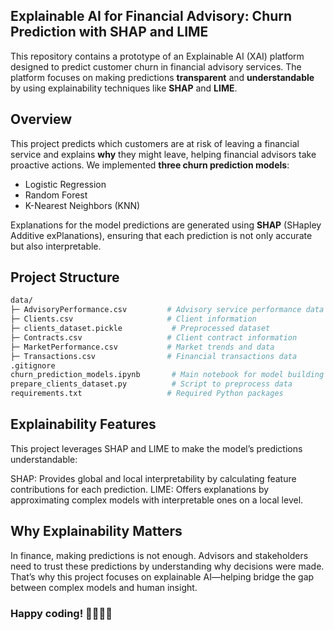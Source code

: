 ## Explainable AI for Financial Advisory: Churn Prediction with SHAP and LIME

This repository contains a prototype of an Explainable AI (XAI) platform designed to predict customer churn in financial advisory services. The platform focuses on making predictions **transparent** and **understandable** by using explainability techniques like **SHAP** and **LIME**.

##  Overview

This project predicts which customers are at risk of leaving a financial service and explains **why** they might leave, helping financial advisors take proactive actions. We implemented **three churn prediction models**:
- Logistic Regression
- Random Forest
- K-Nearest Neighbors (KNN)

Explanations for the model predictions are generated using **SHAP** (SHapley Additive exPlanations), ensuring that each prediction is not only accurate but also interpretable.

## Project Structure

```bash
data/
├─ AdvisoryPerformance.csv         # Advisory service performance data
├─ Clients.csv                     # Client information
├─ clients_dataset.pickle           # Preprocessed dataset
├─ Contracts.csv                   # Client contract information
├─ MarketPerformance.csv           # Market trends and data
├─ Transactions.csv                # Financial transactions data
.gitignore
churn_prediction_models.ipynb       # Main notebook for model building & explanation
prepare_clients_dataset.py          # Script to preprocess data
requirements.txt                   # Required Python packages
```
##  Explainability Features
This project leverages SHAP and LIME to make the model’s predictions understandable:

SHAP: Provides global and local interpretability by calculating feature contributions for each prediction.
LIME: Offers explanations by approximating complex models with interpretable ones on a local level.

##  Why Explainability Matters
In finance, making predictions is not enough. Advisors and stakeholders need to trust these predictions by understanding why decisions were made. That’s why this project focuses on explainable AI—helping bridge the gap between complex models and human insight.

### Happy coding! 👨‍💻👩‍💻
